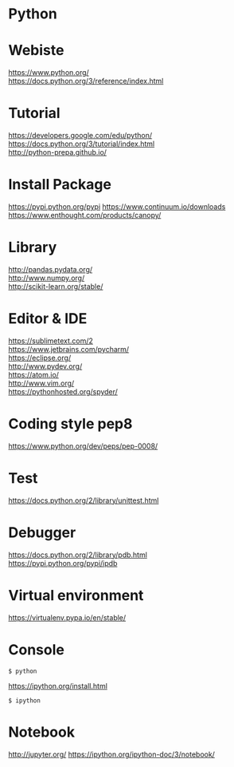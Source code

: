 # Python

# Webiste

https://www.python.org/  
https://docs.python.org/3/reference/index.html  

# Tutorial

https://developers.google.com/edu/python/  
https://docs.python.org/3/tutorial/index.html  
http://python-prepa.github.io/  

# Install Package

https://pypi.python.org/pypi
https://www.continuum.io/downloads
https://www.enthought.com/products/canopy/

# Library

http://pandas.pydata.org/  
http://www.numpy.org/  
http://scikit-learn.org/stable/  

# Editor & IDE

https://sublimetext.com/2  
https://www.jetbrains.com/pycharm/  
https://eclipse.org/  
http://www.pydev.org/  
https://atom.io/  
http://www.vim.org/  
https://pythonhosted.org/spyder/  

# Coding style pep8

https://www.python.org/dev/peps/pep-0008/  

# Test

https://docs.python.org/2/library/unittest.html  

# Debugger

https://docs.python.org/2/library/pdb.html  
https://pypi.python.org/pypi/ipdb

# Virtual environment

https://virtualenv.pypa.io/en/stable/

# Console

~~~
$ python
~~~

https://ipython.org/install.html  

~~~
$ ipython
~~~

# Notebook

http://jupyter.org/
https://ipython.org/ipython-doc/3/notebook/
